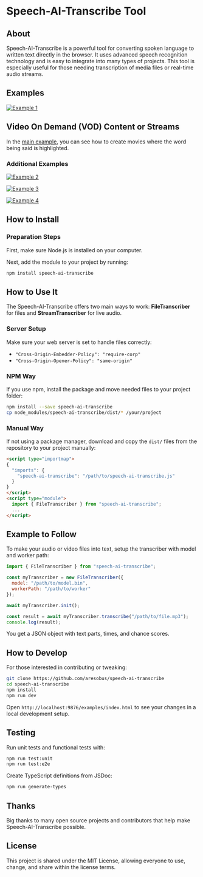 # Speech-AI-Transcribe Tool

## About

Speech-AI-Transcribe is a powerful tool for converting spoken language to written text directly in the browser. It uses advanced speech recognition technology and is easy to integrate into many types of projects. This tool is especially useful for those needing transcription of media files or real-time audio streams.

## Examples

[![Example 1](https://assets-jpcust.jwpsrv.com/thumbnails/cL7KWyjh-1280.jpg)](https://content.jwplatform.com/videos/SybUFEpo-D1sQ4qx5.mp4)

## Video On Demand (VOD) Content or Streams

In the [main example](examples), you can see how to create movies where the word being said is highlighted. 
### Additional Examples

[![Example 2](https://assets-jpcust.jwpsrv.com/thumbnails/Gd9tacan-320.jpg)](https://content.jwplatform.com/videos/CB4ixGjV-vRNXRpvq.mp4)

[![Example 3](https://assets-jpcust.jwpsrv.com/thumbnails/Gd9tacan-320.jpg)](https://content.jwplatform.com/videos/PeDseSR6-vRNXRpvq.mp4)

[![Example 4](https://assets-jpcust.jwpsrv.com/thumbnails/Gd9tacan-320.jpg)](https://content.jwplatform.com/videos/xBAvfKPc-vRNXRpvq.mp4)

## How to Install

### Preparation Steps

First, make sure Node.js is installed on your computer.

Next, add the module to your project by running:

```bash
npm install speech-ai-transcribe
```

## How to Use It

The Speech-AI-Transcribe offers two main ways to work: **FileTranscriber** for files and **StreamTranscriber** for live audio.

### Server Setup

Make sure your web server is set to handle files correctly:

- `"Cross-Origin-Embedder-Policy": "require-corp"`
- `"Cross-Origin-Opener-Policy": "same-origin"`

### NPM Way

If you use npm, install the package and move needed files to your project folder:

```bash
npm install --save speech-ai-transcribe
cp node_modules/speech-ai-transcribe/dist/* /your/project
```

### Manual Way

If not using a package manager, download and copy the `dist/` files from the repository to your project manually:

```html
<script type="importmap">
{
  "imports": {
    "speech-ai-transcribe": "/path/to/speech-ai-transcribe.js"
  }
}
</script>
<script type="module">
  import { FileTranscriber } from "speech-ai-transcribe";
  ...
</script>
```

## Example to Follow

To make your audio or video files into text, setup the transcriber with model and worker path:

```js
import { FileTranscriber } from "speech-ai-transcribe";

const myTranscriber = new FileTranscriber({
  model: "/path/to/model.bin",
  workerPath: "/path/to/worker"
});

await myTranscriber.init();

const result = await myTranscriber.transcribe("/path/to/file.mp3");
console.log(result);
```

You get a JSON object with text parts, times, and chance scores.

## How to Develop

For those interested in contributing or tweaking:

```bash
git clone https://github.com/aresobus/speech-ai-transcribe
cd speech-ai-transcribe
npm install
npm run dev
```

Open `http://localhost:9876/examples/index.html` to see your changes in a local development setup.


## Testing

Run unit tests and functional tests with:

```bash
npm run test:unit
npm run test:e2e
```

Create TypeScript definitions from JSDoc:

```bash
npm run generate-types
```

## Thanks

Big thanks to many open source projects and contributors that help make Speech-AI-Transcribe possible.

## License

This project is shared under the MIT License, allowing everyone to use, change, and share within the license terms.